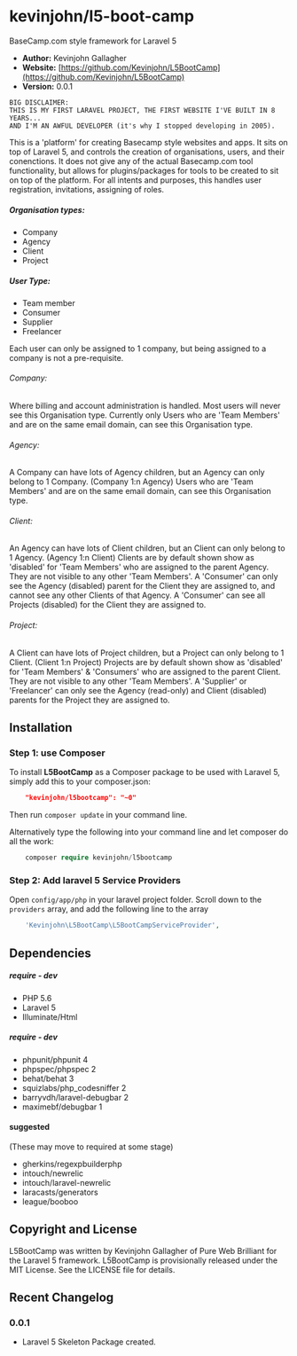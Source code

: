 # kevinjohn/l5-boot-camp
BaseCamp.com style framework for Laravel 5

- **Author:** Kevinjohn Gallagher
- **Website:** [https://github.com/Kevinjohn/L5BootCamp](https://github.com/Kevinjohn/L5BootCamp)
- **Version:** 0.0.1

```
BIG DISCLAIMER:
THIS IS MY FIRST LARAVEL PROJECT, THE FIRST WEBSITE I'VE BUILT IN 8 YEARS...
AND I'M AN AWFUL DEVELOPER (it's why I stopped developing in 2005).
```

This is a 'platform' for creating Basecamp style websites and apps.
It sits on top of Laravel 5, and controls the creation of organisations, users, and their conenctions.
It does not give any of the actual Basecamp.com tool functionality, but allows for plugins/packages for tools to be created to sit on top of the platform.
For all intents and purposes, this handles user registration, invitations, assigning of roles.


##### Organisation types: 	
* Company
* Agency
* Client
* Project

##### User Type:
* Team member
* Consumer
* Supplier
* Freelancer

Each user can only be assigned to 1 company, but being assigned to a company is not a pre-requisite.
###### Company:
Where billing and account administration is handled.
Most users will never see this Organisation type.
Currently only Users who are 'Team Members' and are on the same email domain, can see this Organisation type.

###### Agency:
A Company can have lots of Agency children, but an Agency can only belong to 1 Company. (Company 1:n Agency)
Users who are 'Team Members' and are on the same email domain, can see this Organisation type.

###### Client:
An Agency can have lots of Client children, but an Client can only belong to 1 Agency. (Agency 1:n Client)
Clients are by default shown show as 'disabled' for 'Team Members' who are assigned to the parent Agency.
They are not visible to any other 'Team Members'.
A 'Consumer' can only see the Agency (disabled) parent for the Client they are assigned to, and cannot see any other Clients of that Agency.
A 'Consumer' can see all Projects (disabled) for the Client they are assigned to.

###### Project:
A Client can have lots of Project children, but a Project can only belong to 1 Client. (Client 1:n Project)
Projects are by default shown show as 'disabled' for 'Team Members' & 'Consumers' who are assigned to the parent Client.
They are not visible to any other 'Team Members'.
A 'Supplier' or 'Freelancer' can only see the Agency (read-only) and Client (disabled) parents for the Project they are assigned to.







## Installation

### Step 1: use Composer

To install **L5BootCamp** as a Composer package to be used with Laravel 5, simply add this to your composer.json:

```json
    "kevinjohn/l5bootcamp": "~0"
```
Then run ``` composer update ``` in your command line.

Alternatively type the following into your command line and let composer do all the work:

```php
    composer require kevinjohn/l5bootcamp
```

### Step 2: Add laravel 5 Service Providers

Open `config/app/php` in your laravel project folder.
Scroll down to the `providers` array, and add the following line to the array

```php
	'Kevinjohn\L5BootCamp\L5BootCampServiceProvider',
```


## Dependencies

##### require - dev

*   PHP 5.6
*   Laravel 5
*   Illuminate/Html


##### require - dev

*   phpunit/phpunit     4
*   phpspec/phpspec     2
*   behat/behat         3
*   squizlabs/php_codesniffer 2
*   barryvdh/laravel-debugbar   2
*   maximebf/debugbar   1


#### suggested

(These may move to required at some stage)

*   gherkins/regexpbuilderphp
*   intouch/newrelic
*   intouch/laravel-newrelic
*   laracasts/generators
*   league/booboo



## Copyright and License
L5BootCamp was written by Kevinjohn Gallagher of Pure Web Brilliant for the Laravel 5 framework.
L5BootCamp is provisionally released under the MIT License.
See the LICENSE file for details.


## Recent Changelog

### 0.0.1
* Laravel 5 Skeleton Package created.

